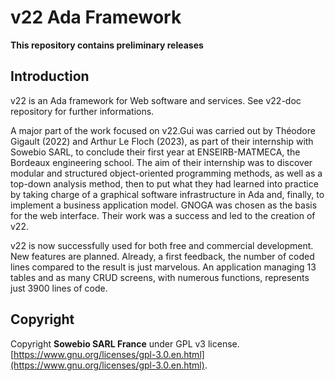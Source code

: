 # v22 Ada Framework

**This repository contains preliminary releases**

## Introduction

v22 is an Ada framework for Web software and services. See v22-doc repository for further informations.

A major part of the work focused on v22.Gui was carried out by Théodore Gigault (2022) and Arthur Le Floch (2023), as part of their internship with Sowebio SARL, to conclude their first year at ENSEIRB-MATMECA, the Bordeaux engineering school.
The aim of their internship was to discover modular and structured object-oriented programming methods, as well as a top-down analysis method, then to put what they had learned into practice by taking charge of a graphical software infrastructure in Ada and, finally, to implement a business application model. GNOGA was chosen as the basis for the web interface.
Their work was a success and led to the creation of v22.

v22 is now successfully used for both free and commercial development.
New features are planned. Already, a first feedback, the number of coded lines compared to the result is just marvelous. 
An application managing 13 tables and as many CRUD screens, with numerous functions, represents just 3900 lines of code.

## Copyright

Copyright **Sowebio SARL France** under GPL v3 license.
[https://www.gnu.org/licenses/gpl-3.0.en.html](https://www.gnu.org/licenses/gpl-3.0.en.html).
